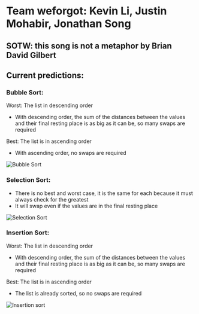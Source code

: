 # Team weforgot: Kevin Li, Justin Mohabir, Jonathan Song
## SOTW: this song is not a metaphor by Brian David Gilbert
## Current predictions:
### Bubble Sort:
Worst: The list in descending order
  * With descending order, the sum of the distances between the values and their final resting place is as big as it can be, so many swaps are required


Best: The list is in ascending order
  * With ascending order, no swaps are required

![Bubble Sort](https://user-images.githubusercontent.com/58864927/148703059-16d4b983-c3df-40c4-8273-97de2bf838e5.png)

### Selection Sort:
  * There is no best and worst case, it is the same for each because it must always check for the greatest
  * It will swap even if the values are in the final resting place 

![Selection Sort ](https://user-images.githubusercontent.com/58864927/148703090-d0c49f61-14f9-4ad4-98b7-6443153680cf.png)

### Insertion Sort:
Worst: The list in descending order
  * With descending order, the sum of the distances between the values and their final resting place is as big as it can be, so many swaps are required


Best: The list is in ascending order
  * The list is already sorted, so no swaps are required

![Insertion sort](https://user-images.githubusercontent.com/58864927/148703106-2f336d0a-4be5-4285-ba5c-219d327cedca.png)
